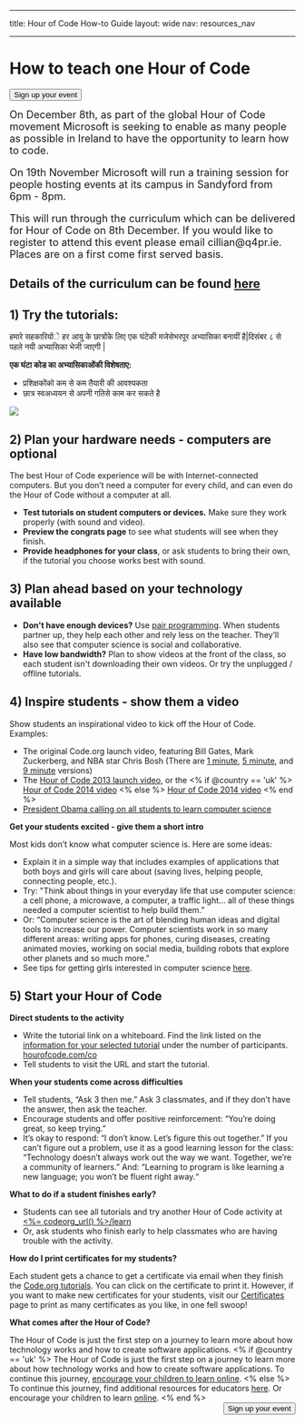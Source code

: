 * * *

title: Hour of Code How-to Guide layout: wide nav: resources_nav

* * *

<div class="row">
  <h1 class="col-sm-6">
    How to teach one Hour of Code
  </h1>
  
  <div class="col-sm-6 button-container centered">
    <a href="<%= hoc_uri('/#join') %>"><button class="signup-button">Sign up your event</button></a>
  </div>
</div>

<font size="4">On December 8th, as part of the global Hour of Code movement Microsoft is seeking to enable as many people as possible in Ireland to have the opportunity to learn how to code.</p> 

<p>
  On 19th November Microsoft will run a training session for people hosting events at its campus in Sandyford from 6pm - 8pm.
</p>

<p>
  This will run through the curriculum which can be delivered for Hour of Code on 8th December. If you would like to register to attend this event please email cillian@q4pr.ie. Places are on a first come first served basis. </font>
</p>

<h2>
  Details of the curriculum can be found <a href="https://www.touchdevelop.com/hourofcode2">here</a>
</h2>

<h2>
  1) Try the tutorials:
</h2>

<p>
  हमारे सहकारियोंे हर आयु के छात्रोंके लिए एक घंटेकी मजेसेभरपूर अभ्यासिका बनायीं है|दिसंबर ८ से पहले नयी अभ्यासिका भेजी जाएगी |
</p>

<p>
  <strong>एक घंटा कोड का अभ्यासिकाओंकी विशेषताए:</strong>
</p>

<ul>
  <li>
    प्रशिक्षकोंको कम से कम तैयारी की आवश्यकता
  </li>
  <li>
    छात्र स्वअध्ययन से अपनी गतिसे काम कर सकते है
  </li>
</ul>

<p>
  <a href="http://<%=codeorg_url() %>/learn"><img src="http://<%= codeorg_url() %>/images/tutorials.png" /></a>
</p>

<h2>
  2) Plan your hardware needs - computers are optional
</h2>

<p>
  The best Hour of Code experience will be with Internet-connected computers. But you don’t need a computer for every child, and can even do the Hour of Code without a computer at all.
</p>

<ul>
  <li>
    <strong>Test tutorials on student computers or devices.</strong> Make sure they work properly (with sound and video).
  </li>
  <li>
    <strong>Preview the congrats page</strong> to see what students will see when they finish.
  </li>
  <li>
    <strong>Provide headphones for your class</strong>, or ask students to bring their own, if the tutorial you choose works best with sound.
  </li>
</ul>

<h2>
  3) Plan ahead based on your technology available
</h2>

<ul>
  <li>
    <strong>Don't have enough devices?</strong> Use <a href="http://www.ncwit.org/resources/pair-programming-box-power-collaborative-learning">pair programming</a>. When students partner up, they help each other and rely less on the teacher. They’ll also see that computer science is social and collaborative.
  </li>
  <li>
    <strong>Have low bandwidth?</strong> Plan to show videos at the front of the class, so each student isn't downloading their own videos. Or try the unplugged / offline tutorials.
  </li>
</ul>

<h2>
  4) Inspire students - show them a video
</h2>

<p>
  Show students an inspirational video to kick off the Hour of Code. Examples:
</p>

<ul>
  <li>
    The original Code.org launch video, featuring Bill Gates, Mark Zuckerberg, and NBA star Chris Bosh (There are <a href="https://www.youtube.com/watch?v=qYZF6oIZtfc">1 minute</a>, <a href="https://www.youtube.com/watch?v=nKIu9yen5nc">5 minute</a>, and <a href="https://www.youtube.com/watch?v=dU1xS07N-FA">9 minute</a> versions)
  </li>
  <li>
    The <a href="https://www.youtube.com/watch?v=FC5FbmsH4fw">Hour of Code 2013 launch video</a>, or the <% if @country == 'uk' %> <a href="https://www.youtube.com/watch?v=96B5-JGA9EQ">Hour of Code 2014 video</a> <% else %> <a href="https://www.youtube.com/watch?v=rH7AjDMz_dc&index=2&list=PLzdnOPI1iJNe1WmdkMG-Ca8cLQpdEAL7Q">Hour of Code 2014 video</a> <% end %>
  </li>
  <li>
    <a href="https://www.youtube.com/watch?v=6XvmhE1J9PY">President Obama calling on all students to learn computer science</a>
  </li>
</ul>

<p>
  <strong>Get your students excited - give them a short intro</strong>
</p>

<p>
  Most kids don’t know what computer science is. Here are some ideas:
</p>

<ul>
  <li>
    Explain it in a simple way that includes examples of applications that both boys and girls will care about (saving lives, helping people, connecting people, etc.).
  </li>
  <li>
    Try: "Think about things in your everyday life that use computer science: a cell phone, a microwave, a computer, a traffic light… all of these things needed a computer scientist to help build them.”
  </li>
  <li>
    Or: “Computer science is the art of blending human ideas and digital tools to increase our power. Computer scientists work in so many different areas: writing apps for phones, curing diseases, creating animated movies, working on social media, building robots that explore other planets and so much more."
  </li>
  <li>
    See tips for getting girls interested in computer science <a href="http://<%= codeorg_url() %>/girls">here</a>.
  </li>
</ul>

<h2>
  5) Start your Hour of Code
</h2>

<p>
  <strong>Direct students to the activity</strong>
</p>

<ul>
  <li>
    Write the tutorial link on a whiteboard. Find the link listed on the <a href="http://<%= codeorg_url() %>/learn">information for your selected tutorial</a> under the number of participants. <a href="http://hourofcode.com/co">hourofcode.com/co</a>
  </li>
  <li>
    Tell students to visit the URL and start the tutorial.
  </li>
</ul>

<p>
  <strong>When your students come across difficulties</strong>
</p>

<ul>
  <li>
    Tell students, “Ask 3 then me.” Ask 3 classmates, and if they don’t have the answer, then ask the teacher.
  </li>
  <li>
    Encourage students and offer positive reinforcement: “You’re doing great, so keep trying.”
  </li>
  <li>
    It’s okay to respond: “I don’t know. Let’s figure this out together.” If you can’t figure out a problem, use it as a good learning lesson for the class: “Technology doesn’t always work out the way we want. Together, we’re a community of learners.” And: “Learning to program is like learning a new language; you won’t be fluent right away.“
  </li>
</ul>

<p>
  <strong>What to do if a student finishes early?</strong>
</p>

<ul>
  <li>
    Students can see all tutorials and try another Hour of Code activity at <a href="http://<%= codeorg_url() %>/learn"><%= codeorg_url() %>/learn</a>
  </li>
  <li>
    Or, ask students who finish early to help classmates who are having trouble with the activity.
  </li>
</ul>

<p>
  <strong>How do I print certificates for my students?</strong>
</p>

<p>
  Each student gets a chance to get a certificate via email when they finish the <a href="http://studio.code.org">Code.org tutorials</a>. You can click on the certificate to print it. However, if you want to make new certificates for your students, visit our <a href="http://<%= codeorg_url() %>/certificates">Certificates</a> page to print as many certificates as you like, in one fell swoop!
</p>

<p>
  <strong>What comes after the Hour of Code?</strong>
</p>

<p>
  The Hour of Code is just the first step on a journey to learn more about how technology works and how to create software applications. <% if @country == 'uk' %> The Hour of Code is just the first step on a journey to learn more about how technology works and how to create software applications. To continue this journey, <a href="http://uk.code.org/learn/beyond">encourage your children to learn online</a>. <% else %> To continue this journey, find additional resources for educators <a href="http://<%= codeorg_url() %>/educate">here</a>. Or encourage your children to learn <a href="http://<%= codeorg_url() %>/learn/beyond">online</a>. <% end %> <a style="display: block" href="<%= hoc_uri('/#join') %>"><button style="float: right;">Sign up your event</button></a>
</p>